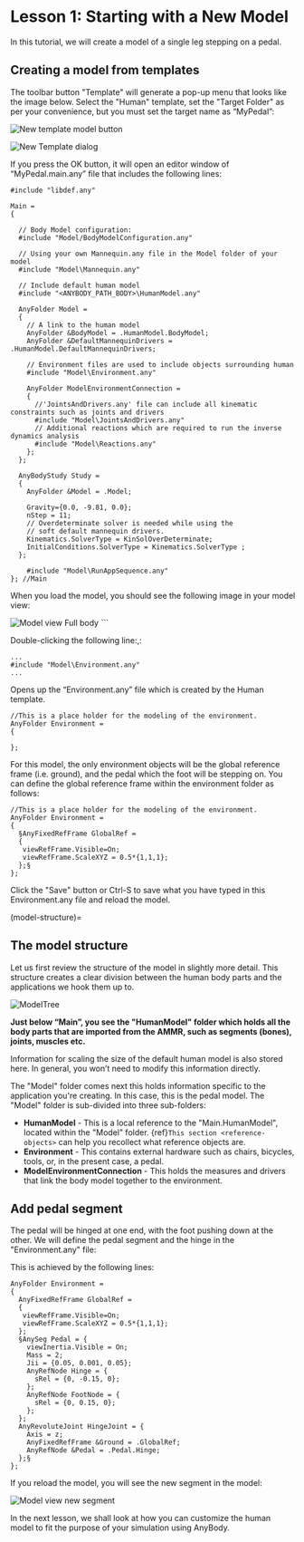 # Lesson 1: Starting with a New Model

In this tutorial, we will create a model of a single leg stepping on a
pedal.

## Creating a model from templates

The toolbar button "Template" will generate a pop-up menu that looks like the image below.
Select the "Human" template, set the "Target Folder" as per your convenience, but you must set the target name as “MyPedal”:

![New template model button](_static/lesson1/image2.png)

![New Template dialog](_static/lesson1/image3.png)

If you press the OK button, it will open an editor window of
“MyPedal.main.any” file that includes the following lines:

```AnyScriptDoc
#include "libdef.any"

Main = 
{  

  // Body Model configuration:
  #include "Model/BodyModelConfiguration.any"

  // Using your own Mannequin.any file in the Model folder of your model
  #include "Model\Mannequin.any"

  // Include default human model
  #include "<ANYBODY_PATH_BODY>\HumanModel.any"

  AnyFolder Model = 
  {
    // A link to the human model
    AnyFolder &BodyModel = .HumanModel.BodyModel;
    AnyFolder &DefaultMannequinDrivers = .HumanModel.DefaultMannequinDrivers;
 
    // Environment files are used to include objects surrounding human
    #include "Model\Environment.any"   
 
    AnyFolder ModelEnvironmentConnection = 
    {
      //'JointsAndDrivers.any' file can include all kinematic constraints such as joints and drivers
      #include "Model\JointsAndDrivers.any"
      // Additional reactions which are required to run the inverse dynamics analysis
      #include "Model\Reactions.any"
    };
  };
 
  AnyBodyStudy Study = 
  {
    AnyFolder &Model = .Model;  
    
    Gravity={0.0, -9.81, 0.0};
    nStep = 11;
    // Overdeterminate solver is needed while using the 
    // soft default mannequin drivers.
    Kinematics.SolverType = KinSolOverDeterminate;
    InitialConditions.SolverType = Kinematics.SolverType ;
  };

    #include "Model\RunAppSequence.any"
}; //Main
```

When you load the model, you should see the following image in your model view:

![Model view Full body](_static/lesson1/image4.png)    ```

Double-clicking the following line:,:

```AnyScriptDoc
...
#include "Model\Environment.any"
...
```

Opens up the “Environment.any” file which is created by the Human template.

```AnyScriptDoc
//This is a place holder for the modeling of the environment.
AnyFolder Environment = 
{

};
```

For this model, the only environment objects will be the global reference frame (i.e. ground),
and the pedal which the foot will be stepping on. You can define the global reference frame within the
environment folder as follows:

```AnyScriptDoc
//This is a place holder for the modeling of the environment.
AnyFolder Environment =
{
  §AnyFixedRefFrame GlobalRef =
  {
   viewRefFrame.Visible=On;
   viewRefFrame.ScaleXYZ = 0.5*{1,1,1};
  };§
};
```

Click the "Save" button or Ctrl-S to save what you have typed in this Environment.any file and reload the model.

(model-structure)=

## The model structure

Let us first review the structure of the model in slightly more
detail. This structure creates a clear division between the human body parts
and the applications we hook them up to.

![ModelTree](_static/lesson1/image1.png)

**Just below “Main”, you see the "HumanModel" folder which holds all the body
parts that are imported from the AMMR, such as segments (bones), joints, muscles etc.**

Information for scaling the size of the default human model is also stored here.
In general, you won’t need to modify this information directly.

The "Model" folder comes next this holds information specific to the application you're creating.
In this case, this is the pedal model. The "Model" folder is sub-divided into three sub-folders:

- **HumanModel** - This is a local reference to the "Main.HumanModel", located within the "Model" folder.
  {ref}`This section <reference-objects>` can help you recollect what reference objects are.
- **Environment** - This contains external hardware such as chairs,
  bicycles, tools, or, in the present case, a pedal.
- **ModelEnvironmentConnection** - This holds the measures and drivers that link the body model together to the environment.

## Add pedal segment

The pedal will be hinged at one end, with the foot pushing down at the other.
We will define the pedal segment and the hinge in the "Environment.any" file:

This is achieved by the following lines:

```AnyScriptDoc
AnyFolder Environment =
{
  AnyFixedRefFrame GlobalRef =
  {
   viewRefFrame.Visible=On;
   viewRefFrame.ScaleXYZ = 0.5*{1,1,1};
  };
  §AnySeg Pedal = {
    viewInertia.Visible = On;
    Mass = 2;
    Jii = {0.05, 0.001, 0.05};
    AnyRefNode Hinge = {
      sRel = {0, -0.15, 0};
    };
    AnyRefNode FootNode = {
      sRel = {0, 0.15, 0};
    };
  };
  AnyRevoluteJoint HingeJoint = {
    Axis = z;
    AnyFixedRefFrame &Ground = .GlobalRef;
    AnyRefNode &Pedal = .Pedal.Hinge;
  };§
};
```

If you reload the model, you will see the new segment in the model:

![Model view new segment](_static/lesson1/image5.png)

In the next lesson, we shall look at how you can customize the human model to fit the purpose of your
simulation using AnyBody.
